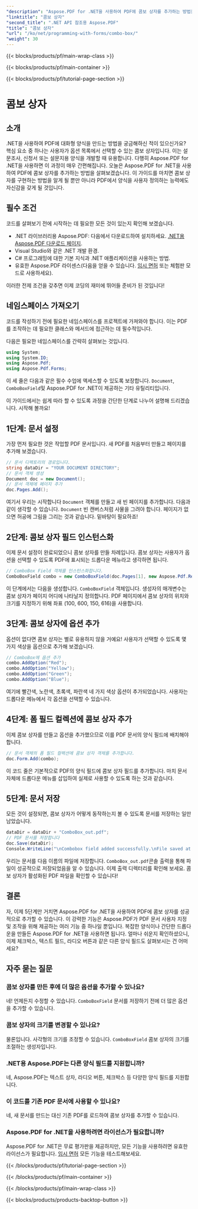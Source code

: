 ```yaml
---
"description": "Aspose.PDF for .NET을 사용하여 PDF에 콤보 상자를 추가하는 방법을 알아보세요. 단계별 가이드를 따라 대화형 PDF 양식을 쉽게 만들어 보세요."
"linktitle": "콤보 상자"
"second_title": ".NET API 참조용 Aspose.PDF"
"title": "콤보 상자"
"url": "/ko/net/programming-with-forms/combo-box/"
"weight": 30
---
```


{{< blocks/products/pf/main-wrap-class >}}

{{< blocks/products/pf/main-container >}}

{{< blocks/products/pf/tutorial-page-section >}}

# 콤보 상자

## 소개

.NET을 사용하여 PDF에 대화형 양식을 만드는 방법을 궁금해하신 적이 있으신가요? 핵심 요소 중 하나는 사용자가 옵션 목록에서 선택할 수 있는 콤보 상자입니다. 이는 설문조사, 신청서 또는 설문지용 양식을 개발할 때 유용합니다. 다행히 Aspose.PDF for .NET을 사용하면 이 과정이 매우 간편해집니다. 오늘은 Aspose.PDF for .NET을 사용하여 PDF에 콤보 상자를 추가하는 방법을 살펴보겠습니다. 이 가이드를 마치면 콤보 상자를 구현하는 방법을 알게 될 뿐만 아니라 PDF에서 양식을 사용자 정의하는 능력에도 자신감을 갖게 될 것입니다.

## 필수 조건

코드를 살펴보기 전에 시작하는 데 필요한 모든 것이 있는지 확인해 보겠습니다.

- .NET 라이브러리용 Aspose.PDF: 다음에서 다운로드하여 설치하세요. [.NET용 Aspose.PDF 다운로드 페이지](https://releases.aspose.com/pdf/net/).
- Visual Studio와 같은 .NET 개발 환경.
- C# 프로그래밍에 대한 기본 지식과 .NET 애플리케이션을 사용하는 방법.
- 유효한 Aspose.PDF 라이센스(다음을 얻을 수 있습니다. [임시 면허](https://purchase.aspose.com/temporary-license/) 또는 체험판 모드로 사용하세요).

이러한 전제 조건을 갖추면 이제 코딩의 재미에 뛰어들 준비가 된 것입니다!

## 네임스페이스 가져오기

코드를 작성하기 전에 필요한 네임스페이스를 프로젝트에 가져와야 합니다. 이는 PDF를 조작하는 데 필요한 클래스와 메서드에 접근하는 데 필수적입니다.

다음은 필요한 네임스페이스를 간략히 살펴보는 것입니다.

```csharp
using System;
using System.IO;
using Aspose.Pdf;
using Aspose.Pdf.Forms;
```

이 세 줄은 다음과 같은 필수 수업에 액세스할 수 있도록 보장합니다. `Document`, `ComboBoxField`및 Aspose.PDF for .NET이 제공하는 기타 유틸리티입니다.

이 가이드에서는 쉽게 따라 할 수 있도록 과정을 간단한 단계로 나누어 설명해 드리겠습니다. 시작해 볼까요!

## 1단계: 문서 설정

가장 먼저 필요한 것은 작업할 PDF 문서입니다. 새 PDF를 처음부터 만들고 페이지를 추가해 보겠습니다.

```csharp
// 문서 디렉토리의 경로입니다.
string dataDir = "YOUR DOCUMENT DIRECTORY";
// 문서 객체 생성
Document doc = new Document();
// 문서 객체에 페이지 추가
doc.Pages.Add();
```

여기서 우리는 시작합니다 `Document` 객체를 만들고 새 빈 페이지를 추가합니다. 다음과 같이 생각할 수 있습니다. `Document` 빈 캔버스처럼 사물을 그려야 합니다. 페이지가 없으면 허공에 그림을 그리는 것과 같습니다. 밑바탕이 필요하죠!

## 2단계: 콤보 상자 필드 인스턴스화

이제 문서 설정이 완료되었으니 콤보 상자를 만들 차례입니다. 콤보 상자는 사용자가 옵션을 선택할 수 있도록 PDF에 표시되는 드롭다운 메뉴라고 생각하면 됩니다.

```csharp
// ComboBox Field 객체를 인스턴스화합니다.
ComboBoxField combo = new ComboBoxField(doc.Pages[1], new Aspose.Pdf.Rectangle(100, 600, 150, 616));
```

이 단계에서는 다음을 생성합니다. `ComboBoxField` 객체입니다. 생성자의 매개변수는 콤보 상자가 페이지 어디에 나타날지 정의합니다. PDF 페이지에서 콤보 상자의 위치와 크기를 지정하기 위해 좌표 (100, 600, 150, 616)을 사용합니다.

## 3단계: 콤보 상자에 옵션 추가

옵션이 없다면 콤보 상자는 별로 유용하지 않을 거예요! 사용자가 선택할 수 있도록 몇 가지 색상을 옵션으로 추가해 보겠습니다.

```csharp
// ComboBox에 옵션 추가
combo.AddOption("Red");
combo.AddOption("Yellow");
combo.AddOption("Green");
combo.AddOption("Blue");
```

여기에 빨간색, 노란색, 초록색, 파란색 네 가지 색상 옵션이 추가되었습니다. 사용자는 드롭다운 메뉴에서 각 옵션을 선택할 수 있습니다.

## 4단계: 폼 필드 컬렉션에 콤보 상자 추가

이제 콤보 상자를 만들고 옵션을 추가했으므로 이를 PDF 문서의 양식 필드에 배치해야 합니다.

```csharp
// 문서 객체의 폼 필드 컬렉션에 콤보 상자 객체를 추가합니다.
doc.Form.Add(combo);
```

이 코드 줄은 기본적으로 PDF의 양식 필드에 콤보 상자 필드를 추가합니다. 마치 문서 자체에 드롭다운 메뉴를 삽입하여 실제로 사용할 수 있도록 하는 것과 같습니다.

## 5단계: 문서 저장

모든 것이 설정되면, 콤보 상자가 어떻게 동작하는지 볼 수 있도록 문서를 저장하는 일만 남았습니다.

```csharp
dataDir = dataDir + "ComboBox_out.pdf";
// PDF 문서를 저장합니다
doc.Save(dataDir);
Console.WriteLine("\nCombobox field added successfully.\nFile saved at " + dataDir);
```

우리는 문서를 다음 이름의 파일에 저장합니다. `ComboBox_out.pdf`콘솔 출력을 통해 파일이 성공적으로 저장되었음을 알 수 있습니다. 이제 출력 디렉터리를 확인해 보세요. 콤보 상자가 활성화된 PDF 파일을 확인할 수 있습니다!

## 결론

자, 이제 5단계만 거치면 Aspose.PDF for .NET을 사용하여 PDF에 콤보 상자를 성공적으로 추가할 수 있습니다. 이 강력한 기능은 Aspose.PDF가 PDF 문서 사용자 지정 및 조작을 위해 제공하는 여러 기능 중 하나일 뿐입니다. 복잡한 양식이나 간단한 드롭다운을 만들든 Aspose.PDF for .NET을 사용하면 됩니다. 얼마나 쉬운지 확인하셨으니, 이제 체크박스, 텍스트 필드, 라디오 버튼과 같은 다른 양식 필드도 살펴보시는 건 어떠세요?

## 자주 묻는 질문

### 콤보 상자를 만든 후에 더 많은 옵션을 추가할 수 있나요?
네! 언제든지 수정할 수 있습니다. `ComboBoxField` 문서를 저장하기 전에 더 많은 옵션을 추가할 수 있습니다.

### 콤보 상자의 크기를 변경할 수 있나요?
물론입니다. 사각형의 크기를 조정할 수 있습니다. `ComboBoxField` 콤보 상자의 크기를 조절하는 생성자입니다.

### .NET용 Aspose.PDF는 다른 양식 필드를 지원합니까?
네, Aspose.PDF는 텍스트 상자, 라디오 버튼, 체크박스 등 다양한 양식 필드를 지원합니다.

### 이 코드를 기존 PDF 문서에 사용할 수 있나요?
네, 새 문서를 만드는 대신 기존 PDF를 로드하여 콤보 상자를 추가할 수 있습니다.

### Aspose.PDF for .NET을 사용하려면 라이선스가 필요합니까?
Aspose.PDF for .NET은 무료 평가판을 제공하지만, 모든 기능을 사용하려면 유효한 라이선스가 필요합니다. [임시 면허](https://purchase.aspose.com/temporary-license/) 모든 기능을 테스트해보세요.

{{< /blocks/products/pf/tutorial-page-section >}}

{{< /blocks/products/pf/main-container >}}

{{< /blocks/products/pf/main-wrap-class >}}

{{< blocks/products/products-backtop-button >}}